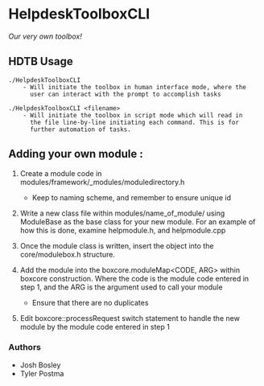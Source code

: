 # HelpdeskToolboxCLI
*Our very own toolbox!*

## HDTB Usage ##

	./HelpdeskToolboxCLI
		- Will initiate the toolbox in human interface mode, where the 
		  user can interact with the prompt to accomplish tasks

	./HelpdeskToolboxCLI <filename>
		- Will initiate the toolbox in script mode which will read in 
		  the file line-by-line initiating each command. This is for
		  further automation of tasks.

## Adding your own module : ##

1. Create a module code in modules/framework/_modules/moduledirectory.h
    - Keep to naming scheme, and remember to ensure unique id

2. Write a new class file within modules/name_of_module/ using ModuleBase as
    the base class for your new module. For an example of how this
    is done, examine helpmodule.h, and helpmodule.cpp

3. Once the module class is written, insert the object into the
    core/modulebox.h structure. 

4. Add the module into the boxcore.moduleMap<CODE, ARG> within
    boxcore construction.
    Where the code is the module code entered in step 1,
    and the ARG is the argument used to call your module
    - Ensure that there are no duplicates

5. Edit boxcore::processRequest switch statement to handle 
    the new module by the module code entered in step 1

### Authors

* Josh Bosley
* Tyler Postma





 
